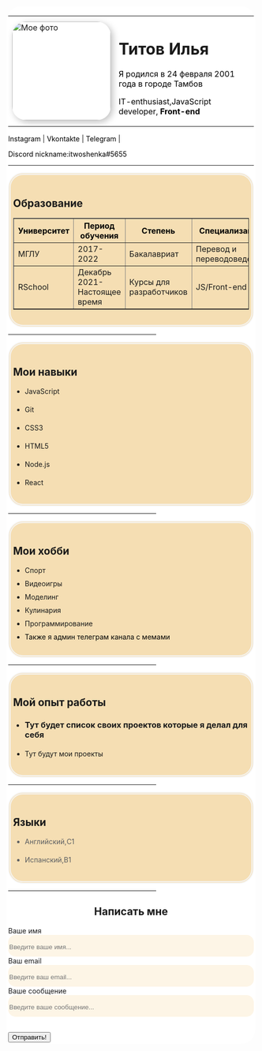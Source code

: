 <!DOCTYPE html>
<html>
<head>
<meta charset="UTF-8" />
<title> CV Титов Илья </title>
<style type="text/css">
    .font{
    font-family: 'Lucida Sans', 'Lucida Sans Regular', 'Lucida Grande', 'Lucida Sans Unicode', Geneva, Verdana, sans-serif;
    color: black;
    text-decoration: none;
}
a{
    color: black;
    text-decoration: none;
}
a:hover{
    color: cornflowerblue;
    text-decoration: underline;
}
a:active{
    color: rgb(10, 0, 150);
    text-decoration: line-through;
}
.avatar{
 width: 200px;
 border-radius: 28px;
 box-shadow: 4px 4px 14px rgba(0, 0, 0, 0.25);

}
.info p{
    color: rgb(0, 0, 0);
}
.education{
    padding: 15px 5px 15px ;
    background: wheat;
    border: 5px whitesmoke;
    border-style: double;
    border-radius: 30px;
    font-family: -apple-system, BlinkMacSystemFont, 'Segoe UI', Roboto, Oxygen, Ubuntu, Cantarell, 'Open Sans', 'Helvetica Neue', sans-serif;
    color: #5a5d61;
}
.education h2{
    text-align: center;
    color: rgb(0, 0, 0);
}
.education li{
    margin-bottom: 20px;
}
.container{
    max-width: 800px;
    margin: auto;
    margin-bottom: 70px;
    margin-top: 70px;
    background-color: rgb(255, 255, 255);
    border-radius: 28px;
    border-style: double;
    border-color: rgb(255, 255, 255);
}
.languages li{
    margin-bottom: 20px;
    color: #5a5d61;
    font-family: -apple-system, BlinkMacSystemFont, 'Segoe UI', Roboto, Oxygen, Ubuntu, Cantarell, 'Open Sans', 'Helvetica Neue', sans-serif;
}
 .table{ 
width: 100%;
}
.table td{
    padding: 5px;
}
.namings{
    color: black;
}
.intro{
    color: black;
}
.hobbies li{
    margin-bottom: 10px;
}
.contactme h2{
    text-align: center;
}
.contactme input{
    width: 100%;
    box-sizing: border-box;
    border: none;
    border-bottom: gray solid 1px;
    background: transparent;
    color: black;
    padding: 15px 0 10px;
    outline: none;
    font-family: -apple-system, BlinkMacSystemFont, 'Segoe UI', Roboto, Oxygen, Ubuntu, Cantarell, 'Open Sans', 'Helvetica Neue', sans-serif;
}
.button{
    width: 100px;
    height: 40px;
    border: oldlace solid 2px;
    border-radius: 15px;
    background-color: oldlace;
    margin: auto;
}
</style>
</head>
<body>
    <div class="container">
    <div class="info">
<table cellspacing="15" > 
    <tr>
<td><img src='https://i.ibb.co/hY08Ppv/avatar2.jpg' width="200" alt="Мое фото" class="avatar"></td>
<td>
    <h1>Титов Илья</h1>
<p class="intro">Я родился в <time datetime="4:20 24.02.2001">24 февраля 2001 года в городе Тамбов</p>
<p class="intro"> IT-enthusiast,JavaScript developer,  <strong> Front-end </strong></p>
</td>
</tr>
    </table>
    <nav>
    <a href=https://www.instagram.com/ilyatitov_v/?igshid=1nq1k88ykxp9 target=_blank>Instagram</a>
    | 
    <a href=https://vk.com/itwoshenka target=_blank>Vkontakte</a>
    | 
    <a href=https://t.me/itwoshenka target=_blank>Telegram</a>
    |
    <p>Discord nickname:itwoshenka#5655</p>
    </nav>
</div>
<hr color="black" size="3" >
<div class="education">
<h2 class="educationname">Образование</h2>
<table border='1' class="table">
    <tr class="namings">
        <th>Университет</th>
        <th>Период обучения</th>
        <th>Степень</th>
        <th>Специализация</th>
    </tr>
    <tr>
    <td>МГЛУ</td>
    <td>2017-2022</td>
    <td>Бакалавриат</td>
    <td>Перевод и переводоведение</td>
</tr>
<tr>
    <td>RSchool</td>
    <td>Декабрь 2021-Настоящее время</td>
    <td>Курсы для разработчиков</td>
    <td>JS/Front-end</td>
</tr>
</table>
</div>
<hr color="black" size="1" width="300">
<div class="education">
    <h2>Мои навыки</h2>
<ul class="skills">
    <li>JavaScript</li>
    <li>Git</li>
    <li>CSS3</li>
    <li>HTML5</li>
    <li>Node.js</li>
    <li>React</li>
</ul>
</div>
<hr color="black" size="1" width="300">
<div class="education">
    <h2>Мои хобби</h2>
    <ul class="hobbies">
        <li>Спорт</li>
        <li>Видеоигры</li>
        <li>Моделинг</li>
        <li>Кулинария</li>
        <li>Программирование</li>
        <li><a href="https://t.me/boobaligna" target=_blank>Также я админ телеграм канала с мемами </a></li>
    </ul>
    </div>
    <hr color="black" size="1" width="300">
    <div class="education">
<h2>Мой опыт работы</h2>
<ul class="experience">
<h3><li>Тут будет список своих проектов которые я делал для себя</li></h3>
<li><a href="">Тут будут мои проекты</a></li>
</ul>
</div>
<hr color="black" size="1" width="300">
<div class="education">
<h2>Языки</h2>
<ul class="languages">
    <li>Английский,C1</li>
    <li>Испанский,B1</li>
</ul>
</div>
<hr color="black" size="1" width="300">
<div class="contactme">
<h2>Написать мне</h2>
<form>
    <label for='name'>Ваше имя</label>
    <input type='text' id='name' placeholder="Введите ваше имя...">
    <br>
    <label for='email'>Ваш email</label>
    <input type="text" id='email' placeholder='Введите ваш email...'>
    <br>
    <label for='message'>Ваше сообщение</label>
    <input type="text" id='message' placeholder='Введите ваше сообщение...'>
</div>
    <br>
    <input type="submit" value="Отправить!" class="button">
</form>
</div>
</body>
</html>